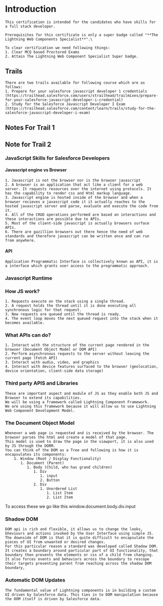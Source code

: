 # Introduction

    This certification is intended for the candidates who have skills for a full stack developer.
    
    Prerequisites for this certificate is only a super badge called "**The Lightning Web Components Specialist**".\

    To clear certification we need following things:
    1. Clear MCQ based Proctored Exams
    2. Attain The Lightning Web Component Specialist Super badge.

## Trails

    There are two trails available for following course which are as follows:
    1. Prepare for your salesforce javascript developer 1 credentials (https://trailhead.salesforce.com/users/strailhead/trailmixes/prepare-for-your-salesforce-javascript-developer-i-credential)
    2. Study for the Salesforce Javascript Developer I Exam (https://trailhead.salesforce.com/content/learn/trails/study-for-the-salesforce-javascript-developer-i-exam)

## Notes For Trail 1

## Note for Trail 2

### JavaScript Skills for Salesforce Developers

#### Javascript engine vs Browser

    1. Javascript is not the browser nor is the browser javascript
    2. A browser is an application that act like a client for a web server. It requests resources over the internet using protocols. It has the capability to render css and Html markup language.
    3. Javascript engine is hosted inside of the browser and when a browser recieves a javascript code it it actually reaches to the hosted javascript server and parse, evaluate and execute the code from it.
    4. All of the CRUD operations performed are based on interactions and these interactions are possible due to APIs.
    5. Most of the client-side javascript is actually browsers surface APIs.
    6. There are gazillion browsers out there hence the need of web standards and therefore javascript can be written once and can run from anywhere.

#### API

    Application Programmatic Interface is collectively known as API, it is a interface which grants user access to the programmatic approach.

### Javascript Runtime

### How JS work?

    1. Requests execute on the stack using a single thread.
    2. A request holds the thread until it is done executing all synchronous logic for that request.
    3. New requests are queued until the thread is ready.
    4. The event loop moves the next queued request into the stack when it becomes available.

### What APIs can do?

    1. Interact with the structure of the current page rendered in the browser (Document Object Model or DOM API)
    2. Perform asynchronous requests to the server without leaving the current page (Fetch API)
    3. Interact with audio, video, and graphics
    4. Interact with device features surfaced to the browser (geolocation, device orientation, client-side data storage)

### Third party APIS and Libraries

    These are important aspect and module of JS as they enable both JS and Browser to extend its capabilities.
    We will be using a framework called Lightning Component Framework.
    We are using this framework because it will allow us to use Lightning Web Component Development Model.

### The Document Object Model

    Whenever a web page is requested and is received by the browser. The browser parses the html and create a model of that page.
    This model is used to draw the page in the viewport, it is also used by JS through the DORM.
    You can think of the DOM as a Tree and following is how it is encapsulates its components:
        1. Window (Root / Display Functionality)
           1. Document (Parent)
              1. Body (Child, who has grand children)
                 1. Div
                    1. input
                    2. Button
                 2. Div
                    1. Unordered List
                       1. List Item
                       2. List Item

To access these we go like this window.document.body.div.input

### Shadow DOM

    DOM api is rich and flexible, it allows us to change the looks, bheviours and actions invoked by the User Interface using simple JS.
    The downside of DOM is that it is quite difficult to encapsulate the pieces of UI from unwanted or desired changes.
    For this particular reason a standard was developed called Shadow DOM.
    It creates a boundary around particular part of UI functionality, that boundary then prevents the elements or css of a child from changing.
    It also forces events and behaviors across the boundary to rescope their targets preventing parent from reaching across the shadow DOM boundary,

### Automatic DOM Updates

    The fundamental value of Lightning components is in building a custom UI driven by Salesforce data. This ties in to DOM manipulation because the DOM itself is driven by Salesforce data. 